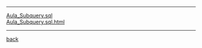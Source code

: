 
---------------------------
[Aula_Subquery.sql](Aula_Subquery.sql)<br>
[Aula_Subquery.sql.html](Aula_Subquery.sql.html)<br>

---------------------------

[back](../)
